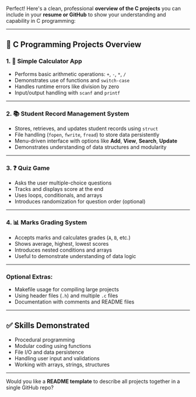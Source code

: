 
Perfect! Here's a clean, professional **overview of the C projects** you can include in your **resume or GitHub** to show your understanding and capability in C programming:

---

## 🔧 C Programming Projects Overview

### 1. 🧮 **Simple Calculator App**

* Performs basic arithmetic operations: `+`, `-`, `*`, `/`
* Demonstrates use of functions and `switch-case`
* Handles runtime errors like division by zero
* Input/output handling with `scanf` and `printf`

---

### 2. 📚 **Student Record Management System**

* Stores, retrieves, and updates student records using `struct`
* File handling (`fopen`, `fwrite`, `fread`) to store data persistently
* Menu-driven interface with options like **Add**, **View**, **Search**, **Update**
* Demonstrates understanding of data structures and modularity

---

### 3. ❓ **Quiz Game**

* Asks the user multiple-choice questions
* Tracks and displays score at the end
* Uses loops, conditionals, and arrays
* Introduces randomization for question order (optional)

---

### 4. 📊 **Marks Grading System**

* Accepts marks and calculates grades (`A`, `B`, etc.)
* Shows average, highest, lowest scores
* Introduces nested conditions and arrays
* Useful to demonstrate understanding of data logic

---

### Optional Extras:

* Makefile usage for compiling large projects
* Using header files (`.h`) and multiple `.c` files
* Documentation with comments and README files

---

## ✅ Skills Demonstrated

* Procedural programming
* Modular coding using functions
* File I/O and data persistence
* Handling user input and validations
* Working with arrays, strings, structures

---

Would you like a **README template** to describe all projects together in a single GitHub repo?
